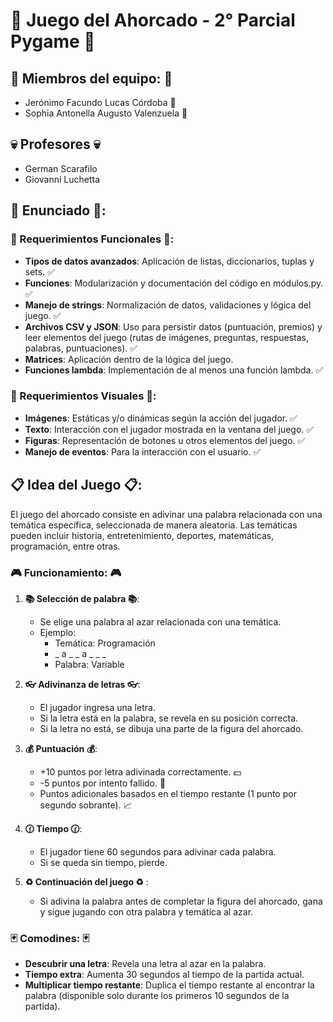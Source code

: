 # :snake: Juego del Ahorcado - 2° Parcial Pygame :snake:

## :ghost: Miembros del equipo: :ghost:
- Jerónimo Facundo Lucas Córdoba :man:
- Sophia Antonella Augusto Valenzuela :woman:

## :skull: Profesores :skull:
- German Scarafilo
- Giovanni Luchetta

## :bookmark_tabs: Enunciado :bookmark_tabs::
### :paperclip: Requerimientos Funcionales :paperclip::
- **Tipos de datos avanzados**: Aplicación de listas, diccionarios, tuplas y sets. :white_check_mark:
- **Funciones**: Modularización y documentación del código en módulos.py. :white_check_mark:
- **Manejo de strings**: Normalización de datos, validaciones y lógica del juego. :white_check_mark:
- **Archivos CSV y JSON**: Uso para persistir datos (puntuación, premios) y leer elementos del juego (rutas de imágenes, preguntas, respuestas, palabras, puntuaciones). :white_check_mark:
- **Matrices**: Aplicación dentro de la lógica del juego.
- **Funciones lambda**: Implementación de al menos una función lambda. :white_check_mark:

### :microscope: Requerimientos Visuales :microscope::
- **Imágenes**: Estáticas y/o dinámicas según la acción del jugador. :white_check_mark:
- **Texto**: Interacción con el jugador mostrada en la ventana del juego. :white_check_mark:
- **Figuras**: Representación de botones u otros elementos del juego. :white_check_mark:
- **Manejo de eventos**: Para la interacción con el usuario. :white_check_mark:

## :clipboard: Idea del Juego :clipboard::
El juego del ahorcado consiste en adivinar una palabra relacionada con una temática específica, seleccionada de manera aleatoria. Las temáticas pueden incluir historia, entretenimiento, deportes, matemáticas, programación, entre otras.

### :video_game: Funcionamiento: :video_game:
1. **:books: Selección de palabra :books:**:
   - Se elige una palabra al azar relacionada con una temática.
   - Ejemplo:
     - Temática: Programación
     - _ a _ _ a _ _ _
     - Palabra: Variable

2. **:eyeglasses: Adivinanza de letras :eyeglasses:**:
   - El jugador ingresa una letra.
   - Si la letra está en la palabra, se revela en su posición correcta.
   - Si la letra no está, se dibuja una parte de la figura del ahorcado.

3. **:moneybag: Puntuación :moneybag:**:
   - +10 puntos por letra adivinada correctamente. :dollar:
   - -5 puntos por intento fallido. :money_with_wings:
   - Puntos adicionales basados en el tiempo restante (1 punto por segundo sobrante). :chart_with_upwards_trend:

4. **:clock130: Tiempo :clock130:**:
   - El jugador tiene 60 segundos para adivinar cada palabra.
   - Si se queda sin tiempo, pierde.

5. **:recycle: Continuación del juego :recycle:** :
   - Si adivina la palabra antes de completar la figura del ahorcado, gana y sigue jugando con otra palabra y temática al azar.

### :black_joker: Comodines: :black_joker:
- **Descubrir una letra**: Revela una letra al azar en la palabra.
![]()
- **Tiempo extra**: Aumenta 30 segundos al tiempo de la partida actual.
![]()
- **Multiplicar tiempo restante**: Duplica el tiempo restante al encontrar la palabra (disponible solo durante los primeros 10 segundos de la partida).
![]()
